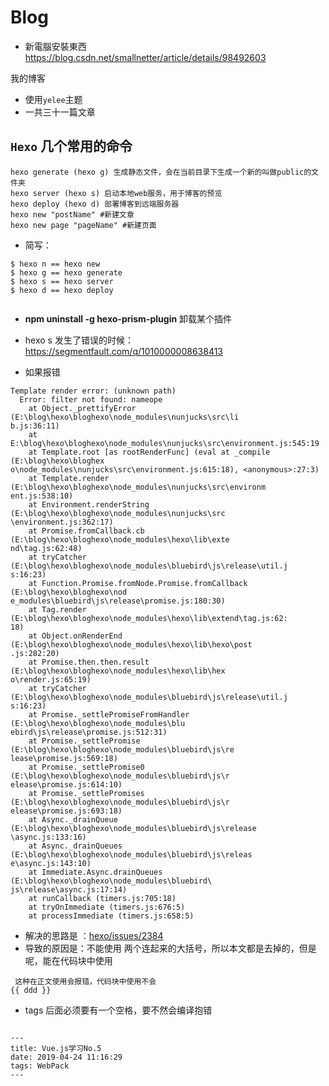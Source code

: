 # Blog

* 新電腦安裝東西  https://blog.csdn.net/smallnetter/article/details/98492603


我的博客


* 使用`yelee`主题
* 一共三十一篇文章
##  `Hexo` 几个常用的命令
```
hexo generate (hexo g) 生成静态文件，会在当前目录下生成一个新的叫做public的文件夹
hexo server (hexo s) 启动本地web服务，用于博客的预览
hexo deploy (hexo d) 部署博客到远端服务器
hexo new "postName" #新建文章
hexo new page "pageName" #新建页面
```
* 简写：
```
$ hexo n == hexo new
$ hexo g == hexo generate
$ hexo s == hexo server
$ hexo d == hexo deploy


```
* **npm uninstall -g  hexo-prism-plugin** 卸载某个插件 
* hexo s 发生了错误的时候：https://segmentfault.com/q/1010000008638413

* 如果报错
```
Template render error: (unknown path)
  Error: filter not found: nameope
    at Object._prettifyError (E:\blog\hexo\bloghexo\node_modules\nunjucks\src\li
b.js:36:11)
    at E:\blog\hexo\bloghexo\node_modules\nunjucks\src\environment.js:545:19
    at Template.root [as rootRenderFunc] (eval at _compile (E:\blog\hexo\bloghex
o\node_modules\nunjucks\src\environment.js:615:18), <anonymous>:27:3)
    at Template.render (E:\blog\hexo\bloghexo\node_modules\nunjucks\src\environm
ent.js:538:10)
    at Environment.renderString (E:\blog\hexo\bloghexo\node_modules\nunjucks\src
\environment.js:362:17)
    at Promise.fromCallback.cb (E:\blog\hexo\bloghexo\node_modules\hexo\lib\exte
nd\tag.js:62:48)
    at tryCatcher (E:\blog\hexo\bloghexo\node_modules\bluebird\js\release\util.j
s:16:23)
    at Function.Promise.fromNode.Promise.fromCallback (E:\blog\hexo\bloghexo\nod
e_modules\bluebird\js\release\promise.js:180:30)
    at Tag.render (E:\blog\hexo\bloghexo\node_modules\hexo\lib\extend\tag.js:62:
18)
    at Object.onRenderEnd (E:\blog\hexo\bloghexo\node_modules\hexo\lib\hexo\post
.js:282:20)
    at Promise.then.then.result (E:\blog\hexo\bloghexo\node_modules\hexo\lib\hex
o\render.js:65:19)
    at tryCatcher (E:\blog\hexo\bloghexo\node_modules\bluebird\js\release\util.j
s:16:23)
    at Promise._settlePromiseFromHandler (E:\blog\hexo\bloghexo\node_modules\blu
ebird\js\release\promise.js:512:31)
    at Promise._settlePromise (E:\blog\hexo\bloghexo\node_modules\bluebird\js\re
lease\promise.js:569:18)
    at Promise._settlePromise0 (E:\blog\hexo\bloghexo\node_modules\bluebird\js\r
elease\promise.js:614:10)
    at Promise._settlePromises (E:\blog\hexo\bloghexo\node_modules\bluebird\js\r
elease\promise.js:693:18)
    at Async._drainQueue (E:\blog\hexo\bloghexo\node_modules\bluebird\js\release
\async.js:133:16)
    at Async._drainQueues (E:\blog\hexo\bloghexo\node_modules\bluebird\js\releas
e\async.js:143:10)
    at Immediate.Async.drainQueues (E:\blog\hexo\bloghexo\node_modules\bluebird\
js\release\async.js:17:14)
    at runCallback (timers.js:705:18)
    at tryOnImmediate (timers.js:676:5)
    at processImmediate (timers.js:658:5)

```

* 解决的思路是 ：[hexo/issues/2384](https://github.com/hexojs/hexo/issues/2384)
* 导致的原因是：不能使用 两个连起来的大括号，所以本文都是去掉的，但是呢，能在代码块中使用
```
 这种在正文使用会报错，代码块中使用不会
{{ ddd }}   

```

 
* tags 后面必须要有一个空格，要不然会编译抱错 
```

---
title: Vue.js学习No.5
date: 2019-04-24 11:16:29
tags: WebPack
---
```